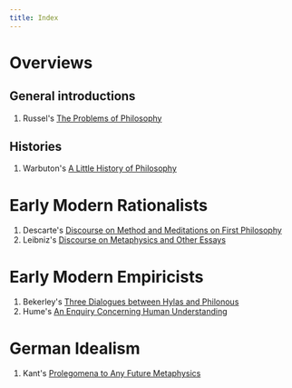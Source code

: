 ```yaml
---
title: Index
---
```


# Overviews

## General introductions
1. Russel's [The Problems of Philosophy](https://www.amazon.com/Problems-Philosophy-Bertrand-Russell-ebook/dp/B00A7LNK04)

## Histories
1. Warbuton's [A Little History of Philosophy](https://www.amazon.com/Little-History-Philosophy-Histories-ebook/dp/B005W9XXLW)

# Early Modern Rationalists
1. Descarte's [Discourse on Method and Meditations on First Philosophy](https://www.amazon.com/Discourse-Meditations-Philosophy-Hackett-Classics-ebook/dp/B00OZ4NQIU)
2. Leibniz's [Discourse on Metaphysics and Other Essays](https://www.amazon.com/Discourse-Metaphysics-Essays-Hackett-Classics-ebook/dp/B005IL1QMW)

# Early Modern Empiricists
1. Bekerley's [Three Dialogues between Hylas and Philonous](https://www.amazon.com/Dialogues-Between-Philonous-Hackett-Classics/dp/0915144611)
2. Hume's [An Enquiry Concerning Human Understanding](https://www.amazon.com/Enquiry-Concerning-Human-Understanding-Gentleman/dp/0872202291)

# German Idealism
1. Kant's [Prolegomena to Any Future Metaphysics](https://www.amazon.com/Prolegomena-Any-Future-Metaphysics-February-ebook/dp/B00OZ4NQE4)
